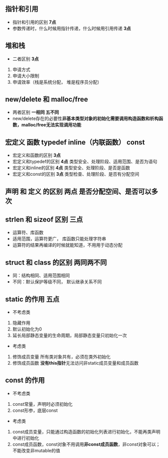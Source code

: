 ## 指针和引用
+ 指针和引用的区别 **7点** 
+ 参数传递时，什么时候用指针传递，什么时候用引用传递 **3点**

## 堆和栈
+ 二者区别 **3点**
1. 申请方式
2. 申请大小限制
3. 申请效率（栈是系统分配， 堆是程序员分配）

## new/delete 和 malloc/free  
+ 两者区别 **一相同 五不同**
+ new/delete存在的必要性**非基本类型对象的初始化需要调用构造函数和析构函数，malloc/free无法实现调用功能**

## 宏定义 函数  typedef  inline（内联函数） const
+ 宏定义和函数的区别 **3点**
+ 宏定义和typedef的区别  **4点** 类型安全、处理阶段、适用范围、是否为语句
+ 宏定义和inline的区别 **4点** 类型安全、处理阶段、是否是函数
+ 宏定义和const的区别 **3点** 类型检查、处理阶段、是否有分配空间

## 声明 和 定义 的区别 **两点** 是否分配空间、是否可以多次

## strlen 和 sizeof 区别 **三点**
+ 运算符、库函数
+ 适用范围，运算符更广， 库函数只能处理字符串
+ 运算符的结果再编译的时候就能知道，不用用于动态分配

## struct 和 class 的区别 **两同两不同**
+ 同：结构相同、适用范围相同
+ 不同：默认保护等级不同， 默认继承关系不同

## static 的作用 **五点**
+ 不考虑类
1. 隐藏作用
2. 默认初始化为0
3. 延长局部静态变量的生命周期，局部静态变量只初始化一次
+ 考虑类
1. 修饰成员变量  所有类对象共有，必须在类外初始化
2. 修饰成员函数  **没有this指针**无法访问非static成员变量和成员函数

## const 的作用
+ 不考虑类
1. const常量，声明时必须初始化
2. const形参，底层const
+ 考虑类
1. const成员变量，只能通过构造函数的初始化列表进行初始化，不能再类声明中进行初始化
2. const成员函数，const对象不用调用**非const成员函数**，非const对象可以；不能改变非mutable的值










